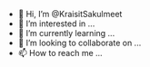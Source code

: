 - 👋 Hi, I’m @KraisitSakulmeet
- 👀 I’m interested in ...
- 🌱 I’m currently learning ...
- 💞️ I’m looking to collaborate on ...
- 📫 How to reach me ...

<!---
KraisitSakulmeet/KraisitSakulmeet is a ✨ special ✨ repository because its `README.md` (this file) appears on your GitHub profile.
You can click the Preview link to take a look at your changes.
--->
